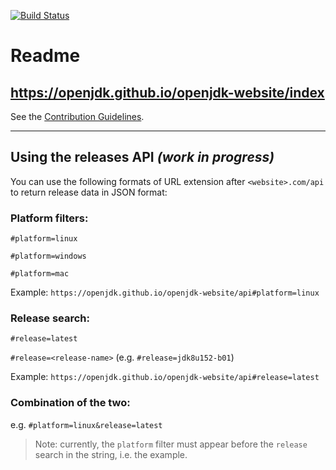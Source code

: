 [![Build Status](https://travis-ci.org/breadbin/openjdk-build.svg?branch=master)](https://travis-ci.org/breadbin/openjdk-build)
# Readme

## https://openjdk.github.io/openjdk-website/index

See the [Contribution Guidelines](CONTRIBUTING.md).

---

## Using the releases API _(work in progress)_

You can use the following formats of URL extension after `<website>.com/api` to return release data in JSON format:

### Platform filters:

`#platform=linux`

`#platform=windows`

`#platform=mac`

Example: `https://openjdk.github.io/openjdk-website/api#platform=linux`

### Release search:

`#release=latest`

`#release=<release-name>` (e.g. `#release=jdk8u152-b01`)

Example: `https://openjdk.github.io/openjdk-website/api#release=latest`

### Combination of the two:

e.g. `#platform=linux&release=latest`

> Note: currently, the `platform` filter must appear before the `release` search in the string, i.e. the example.
